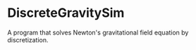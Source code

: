 # DiscreteGravitySim
A program that solves Newton's gravitational field equation by discretization.
